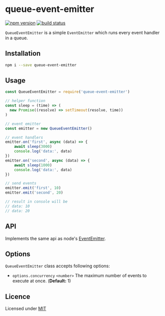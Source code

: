 # queue-event-emitter

[![npm version](https://img.shields.io/npm/v/queue-event-emitter.svg?style=flat-square)](https://www.npmjs.com/package/queue-event-emitter)
[![build status](https://img.shields.io/travis/itsmepetrov/queue-event-emitter/master.svg?style=flat-square)](https://travis-ci.org/itsmepetrov/queue-event-emitter)

`QueueEventEmitter` is a simple `EventEmitter` which runs every event handler in a queue.

## Installation

```bash
npm i --save queue-event-emitter
```

## Usage

```js
const QueueEventEmitter = require('queue-event-emitter')

// helper function
const sleep = (time) => (
  new Promise((resolve) => setTimeout(resolve, time))
)

// event emitter
const emitter = new QueueEventEmitter()

// event handlers
emitter.on('first', async (data) => {
    await sleep(3000)
    console.log('data:', data)
})
emitter.on('second', async (data) => {
    await sleep(1000)
    console.log('data:', data)
})

// send events
emitter.emit('first', 10)
emitter.emit('second', 20)

// result in console will be
// data: 10
// data: 20
```

## API

Implements the same api as node's [EventEmitter](https://nodejs.org/api/events.html).

## Options

`QueueEventEmitter` class accepts following options:
 - `options.concurrency` `<number>` The maximum number of events to execute at once. (__Default:__ 1)

## Licence

Licensed under [MIT](LICENSE)